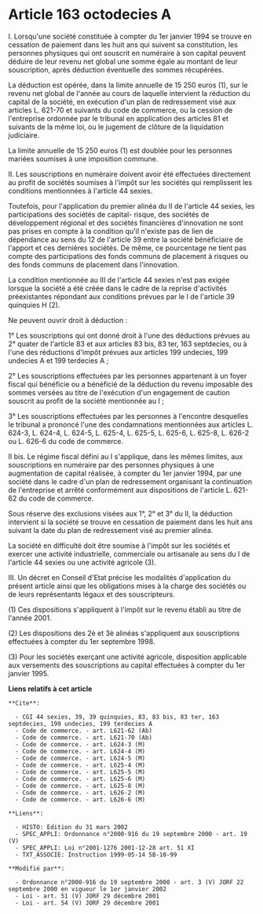 # Article 163 octodecies A

I.  Lorsqu'une société constituée à compter du 1er janvier 1994 se trouve en cessation de paiement dans les huit ans qui
suivent sa constitution, les personnes physiques qui ont souscrit en numéraire à son capital peuvent déduire de leur revenu
net global une somme égale au montant de leur souscription, après déduction éventuelle des sommes récupérées.

La déduction est opérée, dans la limite annuelle de 15 250 euros (1), sur le revenu net global de l'année au cours de
laquelle intervient la réduction du capital de la société, en exécution d'un plan de redressement visé aux articles L. 621-70
et suivants du code de commerce, ou la cession de l'entreprise ordonnée par le tribunal en application des articles 81 et
suivants de la même loi, ou le jugement de clôture de la liquidation judiciaire.

La limite annuelle de 15 250 euros (1) est doublée pour les personnes mariées soumises à une imposition commune.

II. Les souscriptions en numéraire doivent avoir été effectuées directement au profit de sociétés soumises à l'impôt sur les
sociétés qui remplissent les conditions mentionnées à l'article 44 sexies.

Toutefois, pour l'application du premier alinéa du II de l'article 44 sexies, les participations des sociétés de capital-
risque, des sociétés de développement régional et des sociétés financières d'innovation ne sont pas prises en compte à la
condition qu'il n'existe pas de lien de dépendance au sens du 12 de l'article 39 entre la société bénéficiaire de l'apport et
ces dernières sociétés. De même, ce pourcentage ne tient pas compte des participations des fonds communs de placement à
risques ou des fonds communs de placement dans l'innovation.

La condition mentionnée au III de l'article 44 sexies n'est pas exigée lorsque la société a été créée dans le cadre de la
reprise d'activités préexistantes répondant aux conditions prévues par le I de l'article 39 quinquies H (2).

Ne peuvent ouvrir droit à déduction :

1° Les souscriptions qui ont donné droit à l'une des déductions prévues au 2° quater de l'article 83 et aux articles 83 bis,
83 ter, 163 septdecies, ou à l'une des réductions d'impôt prévues aux articles 199 undecies, 199 undecies A et 199 terdecies
A ;

2° Les souscriptions effectuées par les personnes appartenant à un foyer fiscal qui bénéficie ou a bénéficié de la déduction
du revenu imposable des sommes versées au titre de l'exécution d'un engagement de caution souscrit au profit de la société
mentionnée au I ;

3° Les souscriptions effectuées par les personnes à l'encontre desquelles le tribunal a prononcé l'une des condamnations
mentionnées aux articles L. 624-3, L. 624-4, L. 624-5, L. 625-4, L. 625-5, L. 625-6, L. 625-8, L. 626-2 ou L. 626-6 du code
de commerce.

II bis. Le régime fiscal défini au I s'applique, dans les mêmes limites, aux souscriptions en numéraire par des personnes
physiques à une augmentation de capital réalisée, à compter du 1er janvier 1994, par une société dans le cadre d'un plan de
redressement organisant la continuation de l'entreprise et arrêté conformément aux dispositions de l'article L. 621-62 du
code de commerce.

Sous réserve des exclusions visées aux 1°, 2° et 3° du II, la déduction intervient si la société se trouve en cessation de
paiement dans les huit ans suivant la date du plan de redressement visé au premier alinéa.

La société en difficulté doit être soumise à l'impôt sur les sociétés et exercer une activité industrielle, commerciale ou
artisanale au sens du I de l'article 44 sexies ou une activité agricole (3).

III. Un décret en Conseil d'Etat précise les modalités d'application du présent article ainsi que les obligations mises à la
charge des sociétés ou de leurs représentants légaux et des souscripteurs.

(1) Ces dispositions s'appliquent à l'impôt sur le revenu établi au titre de l'année 2001.

(2) Les dispositions des 2è et 3è alinéas s'appliquent aux souscriptions effectuées à compter du 1er septembre 1998.

(3) Pour les sociétés exerçant une activité agricole, disposition applicable aux versements des souscriptions au capital
effectuées à compter du 1er janvier 1995.

**Liens relatifs à cet article**

	**Cite**:

	  - CGI 44 sexies, 39, 39 quinquies, 83, 83 bis, 83 ter, 163 septdecies, 199 undecies, 199 terdecies A
	  - Code de commerce. - art. L621-62 (Ab)
	  - Code de commerce. - art. L621-70 (Ab)
	  - Code de commerce. - art. L624-3 (M)
	  - Code de commerce. - art. L624-4 (M)
	  - Code de commerce. - art. L624-5 (M)
	  - Code de commerce. - art. L625-4 (M)
	  - Code de commerce. - art. L625-5 (M)
	  - Code de commerce. - art. L625-6 (M)
	  - Code de commerce. - art. L625-8 (M)
	  - Code de commerce. - art. L626-2 (M)
	  - Code de commerce. - art. L626-6 (M)

	**Liens**:

	  - HISTO: Edition du 31 mars 2002
	  - SPEC_APPLI: Ordonnance n°2000-916 du 19 septembre 2000 - art. 19 (V)
	  - SPEC_APPLI: Loi n°2001-1276 2001-12-28 art. 51 XI
	  - TXT_ASSOCIE: Instruction 1999-05-14 5B-10-99

	**Modifié par**:

	  - Ordonnance n°2000-916 du 19 septembre 2000 - art. 3 (V) JORF 22 septembre 2000 en vigueur le 1er janvier 2002
	  - Loi - art. 51 (V) JORF 29 décembre 2001
	  - Loi - art. 54 (V) JORF 29 décembre 2001
